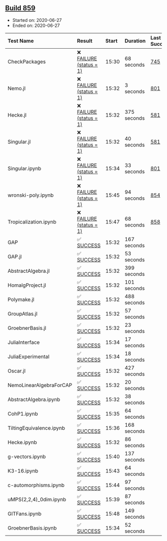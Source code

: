 ## [Build 859](https://oscarci.mathematik.uni-kl.de/job/oscar-julia-1.4/859/)

* Started on: 2020-06-27
* Ended on: 2020-06-27

| Test Name    | Result | Start | Duration | Last Success | First Failure |
|:-------------|:-------|:------|:---------|:-------------|:--------------|
| CheckPackages | ❌ [FAILURE (status = 1)](https://oscarci.mathematik.uni-kl.de/job/oscar-julia-1.4/859/artifact/logs/build-859/CheckPackages.log) | 15:30 | 68 seconds | [745](https://oscarci.mathematik.uni-kl.de/job/oscar-julia-1.4/745/) | [746](https://oscarci.mathematik.uni-kl.de/job/oscar-julia-1.4/746/) |
| Nemo.jl | ❌ [FAILURE (status = 1)](https://oscarci.mathematik.uni-kl.de/job/oscar-julia-1.4/859/artifact/logs/build-859/Nemo.jl.log) | 15:32 | 3 seconds | [801](https://oscarci.mathematik.uni-kl.de/job/oscar-julia-1.4/801/) | [802](https://oscarci.mathematik.uni-kl.de/job/oscar-julia-1.4/802/) |
| Hecke.jl | ❌ [FAILURE (status = 1)](https://oscarci.mathematik.uni-kl.de/job/oscar-julia-1.4/859/artifact/logs/build-859/Hecke.jl.log) | 15:32 | 375 seconds | [581](https://oscarci.mathematik.uni-kl.de/job/oscar-julia-1.4/581/) | [582](https://oscarci.mathematik.uni-kl.de/job/oscar-julia-1.4/582/) |
| Singular.jl | ❌ [FAILURE (status = 1)](https://oscarci.mathematik.uni-kl.de/job/oscar-julia-1.4/859/artifact/logs/build-859/Singular.jl.log) | 15:32 | 40 seconds | [581](https://oscarci.mathematik.uni-kl.de/job/oscar-julia-1.4/581/) | [582](https://oscarci.mathematik.uni-kl.de/job/oscar-julia-1.4/582/) |
| Singular.ipynb | ❌ [FAILURE (status = 1)](https://oscarci.mathematik.uni-kl.de/job/oscar-julia-1.4/859/artifact/logs/build-859/Singular.ipynb.log) | 15:34 | 33 seconds | [801](https://oscarci.mathematik.uni-kl.de/job/oscar-julia-1.4/801/) | [802](https://oscarci.mathematik.uni-kl.de/job/oscar-julia-1.4/802/) |
| wronski-poly.ipynb | ❌ [FAILURE (status = 1)](https://oscarci.mathematik.uni-kl.de/job/oscar-julia-1.4/859/artifact/logs/build-859/wronski-poly.ipynb.log) | 15:45 | 94 seconds | [854](https://oscarci.mathematik.uni-kl.de/job/oscar-julia-1.4/854/) | [855](https://oscarci.mathematik.uni-kl.de/job/oscar-julia-1.4/855/) |
| Tropicalization.ipynb | ❌ [FAILURE (status = 1)](https://oscarci.mathematik.uni-kl.de/job/oscar-julia-1.4/859/artifact/logs/build-859/Tropicalization.ipynb.log) | 15:47 | 68 seconds | [858](https://oscarci.mathematik.uni-kl.de/job/oscar-julia-1.4/858/) | [859](https://oscarci.mathematik.uni-kl.de/job/oscar-julia-1.4/859/) |
| GAP | ✅ [SUCCESS](https://oscarci.mathematik.uni-kl.de/job/oscar-julia-1.4/859/artifact/logs/build-859/GAP.log) | 15:32 | 167 seconds |  |  |
| GAP.jl | ✅ [SUCCESS](https://oscarci.mathematik.uni-kl.de/job/oscar-julia-1.4/859/artifact/logs/build-859/GAP.jl.log) | 15:32 | 53 seconds |  |  |
| AbstractAlgebra.jl | ✅ [SUCCESS](https://oscarci.mathematik.uni-kl.de/job/oscar-julia-1.4/859/artifact/logs/build-859/AbstractAlgebra.jl.log) | 15:32 | 399 seconds |  |  |
| HomalgProject.jl | ✅ [SUCCESS](https://oscarci.mathematik.uni-kl.de/job/oscar-julia-1.4/859/artifact/logs/build-859/HomalgProject.jl.log) | 15:32 | 101 seconds |  |  |
| Polymake.jl | ✅ [SUCCESS](https://oscarci.mathematik.uni-kl.de/job/oscar-julia-1.4/859/artifact/logs/build-859/Polymake.jl.log) | 15:32 | 488 seconds |  |  |
| GroupAtlas.jl | ✅ [SUCCESS](https://oscarci.mathematik.uni-kl.de/job/oscar-julia-1.4/859/artifact/logs/build-859/GroupAtlas.jl.log) | 15:32 | 57 seconds |  |  |
| GroebnerBasis.jl | ✅ [SUCCESS](https://oscarci.mathematik.uni-kl.de/job/oscar-julia-1.4/859/artifact/logs/build-859/GroebnerBasis.jl.log) | 15:32 | 23 seconds |  |  |
| JuliaInterface | ✅ [SUCCESS](https://oscarci.mathematik.uni-kl.de/job/oscar-julia-1.4/859/artifact/logs/build-859/JuliaInterface.log) | 15:34 | 17 seconds |  |  |
| JuliaExperimental | ✅ [SUCCESS](https://oscarci.mathematik.uni-kl.de/job/oscar-julia-1.4/859/artifact/logs/build-859/JuliaExperimental.log) | 15:34 | 18 seconds |  |  |
| Oscar.jl | ✅ [SUCCESS](https://oscarci.mathematik.uni-kl.de/job/oscar-julia-1.4/859/artifact/logs/build-859/Oscar.jl.log) | 15:32 | 427 seconds |  |  |
| NemoLinearAlgebraForCAP | ✅ [SUCCESS](https://oscarci.mathematik.uni-kl.de/job/oscar-julia-1.4/859/artifact/logs/build-859/NemoLinearAlgebraForCAP.log) | 15:32 | 20 seconds |  |  |
| AbstractAlgebra.ipynb | ✅ [SUCCESS](https://oscarci.mathematik.uni-kl.de/job/oscar-julia-1.4/859/artifact/logs/build-859/AbstractAlgebra.ipynb.log) | 15:32 | 38 seconds |  |  |
| CohP1.ipynb | ✅ [SUCCESS](https://oscarci.mathematik.uni-kl.de/job/oscar-julia-1.4/859/artifact/logs/build-859/CohP1.ipynb.log) | 15:35 | 64 seconds |  |  |
| TiltingEquivalence.ipynb | ✅ [SUCCESS](https://oscarci.mathematik.uni-kl.de/job/oscar-julia-1.4/859/artifact/logs/build-859/TiltingEquivalence.ipynb.log) | 15:36 | 168 seconds |  |  |
| Hecke.ipynb | ✅ [SUCCESS](https://oscarci.mathematik.uni-kl.de/job/oscar-julia-1.4/859/artifact/logs/build-859/Hecke.ipynb.log) | 15:32 | 86 seconds |  |  |
| g-vectors.ipynb | ✅ [SUCCESS](https://oscarci.mathematik.uni-kl.de/job/oscar-julia-1.4/859/artifact/logs/build-859/g-vectors.ipynb.log) | 15:40 | 137 seconds |  |  |
| K3-16.ipynb | ✅ [SUCCESS](https://oscarci.mathematik.uni-kl.de/job/oscar-julia-1.4/859/artifact/logs/build-859/K3-16.ipynb.log) | 15:43 | 64 seconds |  |  |
| c-automorphisms.ipynb | ✅ [SUCCESS](https://oscarci.mathematik.uni-kl.de/job/oscar-julia-1.4/859/artifact/logs/build-859/c-automorphisms.ipynb.log) | 15:44 | 97 seconds |  |  |
| uMPS(2,2,4)_0dim.ipynb | ✅ [SUCCESS](https://oscarci.mathematik.uni-kl.de/job/oscar-julia-1.4/859/artifact/logs/build-859/uMPS-2-2-4-_0dim.ipynb.log) | 15:39 | 87 seconds |  |  |
| GITFans.ipynb | ✅ [SUCCESS](https://oscarci.mathematik.uni-kl.de/job/oscar-julia-1.4/859/artifact/logs/build-859/GITFans.ipynb.log) | 15:48 | 149 seconds |  |  |
| GroebnerBasis.ipynb | ✅ [SUCCESS](https://oscarci.mathematik.uni-kl.de/job/oscar-julia-1.4/859/artifact/logs/build-859/GroebnerBasis.ipynb.log) | 15:34 | 52 seconds |  |  |
